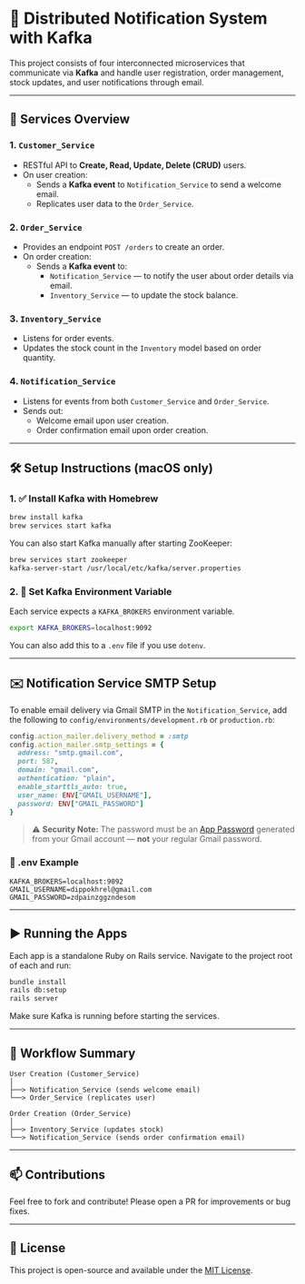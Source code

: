 
# 🔗 Distributed Notification System with Kafka

This project consists of four interconnected microservices that communicate via **Kafka** and handle user registration, order management, stock updates, and user notifications through email.

---

## 🧱 Services Overview

### 1. `Customer_Service`
- RESTful API to **Create, Read, Update, Delete (CRUD)** users.
- On user creation:
  - Sends a **Kafka event** to `Notification_Service` to send a welcome email.
  - Replicates user data to the `Order_Service`.

### 2. `Order_Service`
- Provides an endpoint `POST /orders` to create an order.
- On order creation:
  - Sends a **Kafka event** to:
    - `Notification_Service` — to notify the user about order details via email.
    - `Inventory_Service` — to update the stock balance.

### 3. `Inventory_Service`
- Listens for order events.
- Updates the stock count in the `Inventory` model based on order quantity.

### 4. `Notification_Service`
- Listens for events from both `Customer_Service` and `Order_Service`.
- Sends out:
  - Welcome email upon user creation.
  - Order confirmation email upon order creation.

---

## 🛠 Setup Instructions (macOS only)

### 1. ✅ Install Kafka with Homebrew

```bash
brew install kafka
brew services start kafka
```

You can also start Kafka manually after starting ZooKeeper:

```bash
brew services start zookeeper
kafka-server-start /usr/local/etc/kafka/server.properties
```

### 2. 🧾 Set Kafka Environment Variable

Each service expects a `KAFKA_BROKERS` environment variable.

```bash
export KAFKA_BROKERS=localhost:9092
```

You can also add this to a `.env` file if you use `dotenv`.

---

## ✉️ Notification Service SMTP Setup

To enable email delivery via Gmail SMTP in the `Notification_Service`, add the following to `config/environments/development.rb` or `production.rb`:

```ruby
config.action_mailer.delivery_method = :smtp
config.action_mailer.smtp_settings = {
  address: "smtp.gmail.com",
  port: 587,
  domain: "gmail.com",
  authentication: "plain",
  enable_starttls_auto: true,
  user_name: ENV["GMAIL_USERNAME"],
  password: ENV["GMAIL_PASSWORD"]
}
```

> ⚠️ **Security Note:** The password must be an [App Password](https://support.google.com/accounts/answer/185833) generated from your Gmail account — **not** your regular Gmail password.

### 🔐 .env Example

```env
KAFKA_BROKERS=localhost:9092
GMAIL_USERNAME=dippokhrel@gmail.com
GMAIL_PASSWORD=zdpainzggzndesom
```

---

## ▶️ Running the Apps

Each app is a standalone Ruby on Rails service. Navigate to the project root of each and run:

```bash
bundle install
rails db:setup
rails server
```

Make sure Kafka is running before starting the services.

---

## 🔄 Workflow Summary

```plaintext
User Creation (Customer_Service)
│
├──> Notification_Service (sends welcome email)
└──> Order_Service (replicates user)

Order Creation (Order_Service)
│
├──> Inventory_Service (updates stock)
└──> Notification_Service (sends order confirmation email)
```

---

## 📫 Contributions

Feel free to fork and contribute! Please open a PR for improvements or bug fixes.

---

## 📝 License

This project is open-source and available under the [MIT License](LICENSE).
